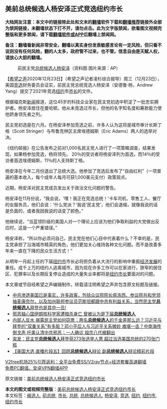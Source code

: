  <h2>美前总统候选人杨安泽正式竞选纽约市长</h2> <p class="notice"><b>大陆网友注意：本文中的链接除此处和文末的<a href="https://github.com/bannedbook/fanqiang" >翻墙</a>软件下载和<a href="https://github.com/killgcd/justmysocks/blob/master/README.md">翻墙推荐</a>链接外全部为禁网链接，未翻墙状态下打不开，请勿点击。此为文字版禁闻，欲看图文视频完整版和更多禁闻，请下载<a href="https://github.com/bannedbook/fanqiang">翻墙软件或APP</a>后翻墙上禁闻网。</p><p>备注：翻墙看新闻非常安全，翻墙以真实身份发表敏感言论有一定风险，但只看不说则没有任何风险，翻的人太多，政府管不过来，也不管。信息自由是天赋人权，请放心大胆的翻墙。</b></p>  <div class="entry"> <figure><figcaption>前民主党<a href="https://www.bannedbook.org/bnews/tag/%e6%80%bb%e7%bb%9f/" class="st_tag internal_tag" rel="tag" title="标签 总统 下的日志">总统</a><a href="https://www.bannedbook.org/bnews/tag/%E5%80%99%E9%80%89%E4%BA%BA/" class="st_tag internal_tag" rel="tag" title="标签 候选人 下的日志">候选人</a><a href="https://www.bannedbook.org/bnews/tag/%E6%9D%A8%E5%AE%89%E6%B3%BD/" class="st_tag internal_tag" rel="tag" title="标签 杨安泽 下的日志">杨安泽</a>（资料图 图片来源：AP）</figcaption></figure> <p>【<span class='wp_keywordlink_affiliate'><a href="https://www.soundofhope.org" title="希望之声" target="_blank">希望之声</a></span>2020年12月23日】（希望之声记者凌杉综合报导）周三（12月23日），美国<a href="https://www.bannedbook.org/bnews/tag/%E7%AB%9E%E9%80%89/" class="st_tag internal_tag" rel="tag" title="标签 竞选 下的日志">竞选</a>财务委员会证实，前民主党总统竞选人杨安泽（安德鲁·杨，Andrew Yang）提交了2021年竞选<a href="https://www.bannedbook.org/bnews/tag/%e7%ba%bd%e7%ba%a6/" class="st_tag internal_tag" rel="tag" title="标签 纽约 下的日志">纽约</a>市<a href="https://www.bannedbook.org/bnews/tag/%e5%b8%82%e9%95%bf/" class="st_tag internal_tag" rel="tag" title="标签 市长 下的日志">市长</a>的文件。</p> <p>根据福克斯<span class='wp_keywordlink_affiliate'><a href="https://www.bannedbook.org/" title="新闻">新闻</a></span>报道，这位45岁的科技企业家在民主党初选中积淀了一批忠实拥护者。杨安泽居住在曼哈顿。他从未竞选过市长，但他的名字知名度和筹款能力使他跻身领先者之列。</p> <p>民主党初选是在六月。在杨安泽参加竞选之前，许多人认为这将是城市审计长斯丁格（Scott Stringer）与布鲁克林区主席埃德姆斯（Eric Adams）两人的选举对决。</p> <p>《纽约邮报》在公告发布之前对1,000名民主党人进行了一项策略调查，结果发现，如果杨参加竞选，杨将领先。 20％的受访者将杨安泽列为首选，而14％的受访者首选埃德姆斯，11％的人支持斯丁格。</p>  <p>杨安泽在今年二月份退出了总统大选。他参加了竞选后发布了“自由红利”（一项普遍的基本收入，每个成年人每月可获1,000美元支付）政策观点。</p> <p>近期，杨安泽对民主党成员发出关于政治文化问题的警告。</p> <p>杨安泽在11月份说，“我会说，&#x27;嘿！我正在竞选总统！&#x27;卡车司机、零售工人、餐厅的女服务员，他们会说：‘什么党派？’我说‘民主党’，他们会退缩，就像我说的话是负面的，或者我因我说的话变了颜色。”</p> <p>他继续说，“当蓝领阶级的美国人对一个理论上应该为他们争取利益的大党做出反应时，这是一个严重错误。”</p>  <p>杨安泽称，“所以你必须问自己，民主党在他们心目中代表着什么？不幸的是，民主党承担了沿海城市精英的角色，他们更加关心维持各种文化问题。而不是改善多年来一直在下降的民众生活方式！”</p> <p>从明年一月起上任的下届<a href="https://www.bannedbook.org/bnews/tag/%E7%BA%BD%E7%BA%A6%E5%B8%82/" class="st_tag internal_tag" rel="tag" title="标签 纽约市 下的日志">纽约市</a>市长必将担负着从大流行的影响中重振<span class='wp_keywordlink'><a href="https://www.bannedbook.org/forum2/topic869.html" title="宪政、法治和经济发展——走向市场经济的制度保障" target="_blank">经济发展</a></span>的重任。成千上万的纽约人逃离城市，因为现在许多工作可以在家进行，狭窄的居住区、犯罪率以及长期反复停业造成的大量失业率都将是<a href="https://www.bannedbook.org/bnews/tag/%E7%BA%BD%E7%BA%A6%E5%B8%82%E9%95%BF/" class="st_tag internal_tag" rel="tag" title="标签 纽约市长 下的日志">纽约市长</a>要面对的问题。</p> <p>本文章或节目经希望之声编辑制作，转载请注明希望之声并包含原文标题及链接。</p> <ul class='op-related-articles' title='相关阅读'> <li><a href='https://www.bannedbook.org/bnews/bannedvideo/20201222/1453014.html' target='_blank'>中共渗透美国已是事实，许多政客，包括众议院院长佩洛西、参议院共和党领袖麦康奈尔，以及加州联邦参议员范斯坦都跟中共有利益关系，当然民主党<b>总统候选人</b>拜登也是其中一员!</a></li> <li><a href='https://www.bannedbook.org/bnews/cbnews/20201129/1439082.html' target='_blank'>邪恶轴心国伊朗核科学家遭暗杀身亡 曾被认为是下届<b>总统候选人</b></a></li> <li><a href='https://www.bannedbook.org/bnews/bannedvideo/20201113/1430547.html' target='_blank'>内部人反水 揭露民主党如何窃票；两名<b>总统候选人</b>的千金差那么远？习近平与拜登的“双重关系”有多脏？邓小平后人与习近平关系微妙 难堪一击？中南海传倒戈声 吁美认清中共邪恶；一人确诊 祖宗八代被翻出</a></li> <li><a href='https://www.bannedbook.org/bnews/worldnews/usa/20201108/1427514.html' target='_blank'>突发：民主党<b>总统候选人</b>拜登获273张选举人票 超过当选美国总统的270张门槛</a></li> <li><a href='https://www.bannedbook.org/bnews/bannedvideo/20201104/1425348.html' target='_blank'>【美国大选 直播片段五】回顾<b>总统候选人</b>辩论 副<b>总统候选人</b>辩论精彩片段</a></li> </ul> <p class="texttj"> <a href="https://www.bannedbook.org/forum23/topic22702.html" target="_blank">V2free机场25%引荐返利：全平台免费SS/V2ray节点+经济套餐高速翻墙</a><br/> <a href="https://github.com/bannedbook/fanqiang/wiki/%E7%A6%81%E9%97%BB%E7%BD%91%E5%AE%89%E5%8D%93%E7%BF%BB%E5%A2%99%E6%96%B0%E9%97%BBAPP" target="_blank">免费PC翻墙、安卓VPN翻墙APP</a></p><p>原文链接：<a class="src_link"  href="https://www.soundofhope.org/post/456676" target="_blank">美前总统候选人杨安泽正式竞选纽约市长</a></p> <a name='sharetosocial'></a>       <div><b>本文的图文或视频完整版</b>：<a href='https://www.bannedbook.org/bnews/comments/20201224/1453875.html'>美前总统候选人杨安泽正式竞选纽约市长</a></div>  </div><!--END ENTRY--> <div class="postfooter"> <div>本文标签：<a href="https://www.bannedbook.org/bnews/tag/%E5%80%99%E9%80%89%E4%BA%BA/" rel="tag">候选人</a>, <a href="https://www.bannedbook.org/bnews/tag/%e5%89%8d%e6%80%bb%e7%bb%9f/" rel="tag">前总统</a>, <a href="https://www.bannedbook.org/bnews/tag/%e5%b8%82%e9%95%bf/" rel="tag">市长</a>, <a href="https://www.bannedbook.org/bnews/tag/%e6%80%bb%e7%bb%9f/" rel="tag">总统</a>, <a href="https://www.bannedbook.org/bnews/tag/%e6%80%bb%e7%bb%9f%e5%80%99%e9%80%89%e4%ba%ba/" rel="tag">总统候选人</a>, <a href="https://www.bannedbook.org/bnews/tag/%E6%9D%A8%E5%AE%89%E6%B3%BD/" rel="tag">杨安泽</a>, <a href="https://www.bannedbook.org/bnews/tag/%E7%AB%9E%E9%80%89/" rel="tag">竞选</a>, <a href="https://www.bannedbook.org/bnews/tag/%e7%ba%bd%e7%ba%a6/" rel="tag">纽约</a>, <a href="https://www.bannedbook.org/bnews/tag/%E7%BA%BD%E7%BA%A6%E5%B8%82/" rel="tag">纽约市</a>, <a href="https://www.bannedbook.org/bnews/tag/%E7%BA%BD%E7%BA%A6%E5%B8%82%E9%95%BF/" rel="tag">纽约市长</a></div>  </div><!--END POSTFOOTER--> 